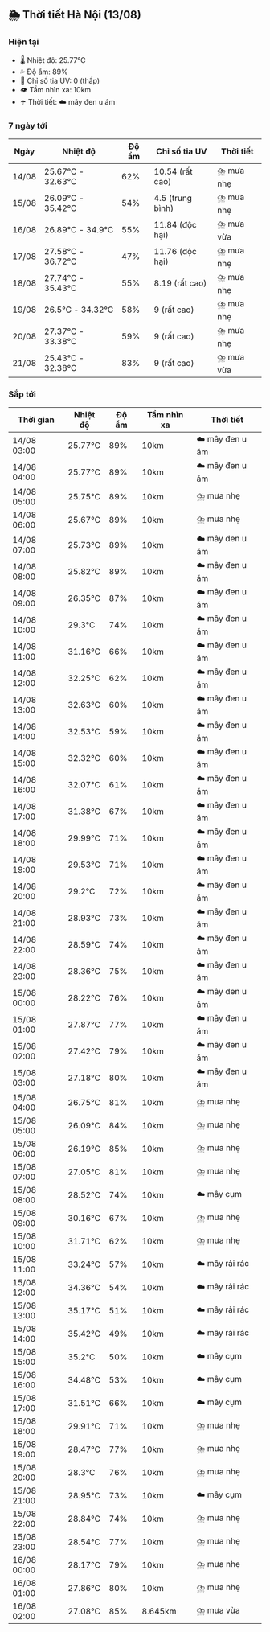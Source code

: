 ## 🌦️ Thời tiết Hà Nội (13/08)

### Hiện tại

- 🌡️ Nhiệt độ: 25.77℃
- 💦 Độ ẩm: 89%
- 🌟 Chỉ số tia UV: 0 (thấp)
- 👁️ Tầm nhìn xa: 10km
- ☂️ Thời tiết: ☁️ mây đen u ám

### 7 ngày tới

| Ngày | Nhiệt độ | Độ ẩm | Chỉ số tia UV | Thời tiết |
| --- | --- | --- | --- | --- |
| 14/08 | 25.67℃ - 32.63℃ | 62% | 10.54 (rất cao) | ⛈️ mưa nhẹ |
| 15/08 | 26.09℃ - 35.42℃ | 54% | 4.5 (trung bình) | ⛈️ mưa nhẹ |
| 16/08 | 26.89℃ - 34.9℃ | 55% | 11.84 (độc hại) | ⛈️ mưa vừa |
| 17/08 | 27.58℃ - 36.72℃ | 47% | 11.76 (độc hại) | ⛈️ mưa nhẹ |
| 18/08 | 27.74℃ - 35.43℃ | 55% | 8.19 (rất cao) | ⛈️ mưa nhẹ |
| 19/08 | 26.5℃ - 34.32℃ | 58% | 9 (rất cao) | ⛈️ mưa nhẹ |
| 20/08 | 27.37℃ - 33.38℃ | 59% | 9 (rất cao) | ⛈️ mưa nhẹ |
| 21/08 | 25.43℃ - 32.38℃ | 83% | 9 (rất cao) | ⛈️ mưa vừa |

### Sắp tới

| Thời gian | Nhiệt độ | Độ ẩm | Tầm nhìn xa | Thời tiết |
| --- | --- | --- | --- | --- |
| 14/08 03:00 | 25.77℃ | 89% | 10km | ☁️ mây đen u ám |
| 14/08 04:00 | 25.77℃ | 89% | 10km | ☁️ mây đen u ám |
| 14/08 05:00 | 25.75℃ | 89% | 10km | ⛈️ mưa nhẹ |
| 14/08 06:00 | 25.67℃ | 89% | 10km | ⛈️ mưa nhẹ |
| 14/08 07:00 | 25.73℃ | 89% | 10km | ☁️ mây đen u ám |
| 14/08 08:00 | 25.82℃ | 89% | 10km | ☁️ mây đen u ám |
| 14/08 09:00 | 26.35℃ | 87% | 10km | ☁️ mây đen u ám |
| 14/08 10:00 | 29.3℃ | 74% | 10km | ☁️ mây đen u ám |
| 14/08 11:00 | 31.16℃ | 66% | 10km | ☁️ mây đen u ám |
| 14/08 12:00 | 32.25℃ | 62% | 10km | ☁️ mây đen u ám |
| 14/08 13:00 | 32.63℃ | 60% | 10km | ☁️ mây đen u ám |
| 14/08 14:00 | 32.53℃ | 59% | 10km | ☁️ mây đen u ám |
| 14/08 15:00 | 32.32℃ | 60% | 10km | ☁️ mây đen u ám |
| 14/08 16:00 | 32.07℃ | 61% | 10km | ☁️ mây đen u ám |
| 14/08 17:00 | 31.38℃ | 67% | 10km | ☁️ mây đen u ám |
| 14/08 18:00 | 29.99℃ | 71% | 10km | ☁️ mây đen u ám |
| 14/08 19:00 | 29.53℃ | 71% | 10km | ☁️ mây đen u ám |
| 14/08 20:00 | 29.2℃ | 72% | 10km | ☁️ mây đen u ám |
| 14/08 21:00 | 28.93℃ | 73% | 10km | ☁️ mây đen u ám |
| 14/08 22:00 | 28.59℃ | 74% | 10km | ☁️ mây đen u ám |
| 14/08 23:00 | 28.36℃ | 75% | 10km | ☁️ mây đen u ám |
| 15/08 00:00 | 28.22℃ | 76% | 10km | ☁️ mây đen u ám |
| 15/08 01:00 | 27.87℃ | 77% | 10km | ☁️ mây đen u ám |
| 15/08 02:00 | 27.42℃ | 79% | 10km | ☁️ mây đen u ám |
| 15/08 03:00 | 27.18℃ | 80% | 10km | ☁️ mây đen u ám |
| 15/08 04:00 | 26.75℃ | 81% | 10km | ⛈️ mưa nhẹ |
| 15/08 05:00 | 26.09℃ | 84% | 10km | ⛈️ mưa nhẹ |
| 15/08 06:00 | 26.19℃ | 85% | 10km | ⛈️ mưa nhẹ |
| 15/08 07:00 | 27.05℃ | 81% | 10km | ⛈️ mưa nhẹ |
| 15/08 08:00 | 28.52℃ | 74% | 10km | ☁️ mây cụm |
| 15/08 09:00 | 30.16℃ | 67% | 10km | ⛈️ mưa nhẹ |
| 15/08 10:00 | 31.71℃ | 62% | 10km | ⛈️ mưa nhẹ |
| 15/08 11:00 | 33.24℃ | 57% | 10km | ☁️ mây rải rác |
| 15/08 12:00 | 34.36℃ | 54% | 10km | ☁️ mây rải rác |
| 15/08 13:00 | 35.17℃ | 51% | 10km | ☁️ mây rải rác |
| 15/08 14:00 | 35.42℃ | 49% | 10km | ☁️ mây rải rác |
| 15/08 15:00 | 35.2℃ | 50% | 10km | ☁️ mây cụm |
| 15/08 16:00 | 34.48℃ | 53% | 10km | ☁️ mây cụm |
| 15/08 17:00 | 31.51℃ | 66% | 10km | ☁️ mây cụm |
| 15/08 18:00 | 29.91℃ | 71% | 10km | ⛈️ mưa nhẹ |
| 15/08 19:00 | 28.47℃ | 77% | 10km | ⛈️ mưa nhẹ |
| 15/08 20:00 | 28.3℃ | 76% | 10km | ⛈️ mưa nhẹ |
| 15/08 21:00 | 28.95℃ | 73% | 10km | ☁️ mây cụm |
| 15/08 22:00 | 28.84℃ | 74% | 10km | ⛈️ mưa nhẹ |
| 15/08 23:00 | 28.54℃ | 77% | 10km | ⛈️ mưa nhẹ |
| 16/08 00:00 | 28.17℃ | 79% | 10km | ⛈️ mưa nhẹ |
| 16/08 01:00 | 27.86℃ | 80% | 10km | ⛈️ mưa nhẹ |
| 16/08 02:00 | 27.08℃ | 85% | 8.645km | ⛈️ mưa vừa |
